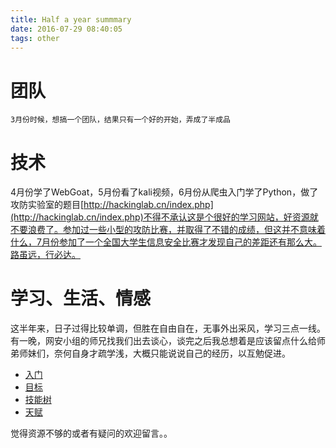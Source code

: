 ```yaml
---
title: Half a year summmary
date: 2016-07-29 08:40:05
tags: other
---
```



# [](#团队 "团队")团队

`3月份时候，想搞一个团队，结果只有一个好的开始，弄成了半成品`

<!--more-->

# [](#技术 "技术")技术

4月份学了WebGoat，5月份看了kali视频，6月份从爬虫入门学了Python，做了攻防实验室的题目[http://hackinglab.cn/index.php](http://hackinglab.cn/index.php)不得不承认这是个很好的学习网站，好资源就不要浪费了。参加过一些小型的攻防比赛，并取得了不错的成绩，但这并不意味着什么，7月份参加了一个全国大学生信息安全比赛才发现自己的差距还有那么大。路虽远，行必达。

# [](#学习、生活、情感 "学习、生活、情感")学习、生活、情感

这半年来，日子过得比较单调，但胜在自由自在，无事外出采风，学习三点一线。有一晚，网安小组的师兄找我们出去谈心，谈完之后我总想着是应该留点什么给师弟师妹们，奈何自身才疏学浅，大概只能说说自己的经历，以互勉促进。

*   [入门](http://bar.freebuf.com/comment/10754)
*   [目标](https://www.sec-wiki.com/skill/2)
*   [技能树](http://blog.knownsec.com/Knownsec_RD_Checklist/index.html)
*   [天赋](http://www.xiaoshuwu.net/skill/#_ab_4_ID)

觉得资源不够的或者有疑问的欢迎留言。。
    